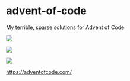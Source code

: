 # advent-of-code
My terrible, sparse solutions for Advent of Code

![](https://img.shields.io/badge/day%20📅-19-blue)

![](https://img.shields.io/badge/stars%20⭐-4-yellow)

![](https://img.shields.io/badge/days%20completed-2-red)

https://adventofcode.com/
